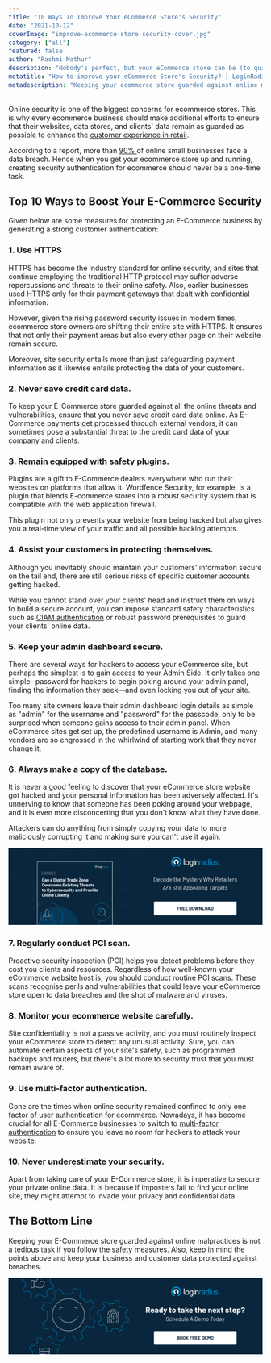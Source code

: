 ```yaml
---
title: "10 Ways To Improve Your eCommerce Store's Security"
date: "2021-10-12"
coverImage: "improve-ecommerce-store-security-cover.jpg"
category: ["all"]
featured: false
author: "Rashmi Mathur"
description: "Nobody's perfect, but your eCommerce store can be (to quite an extent). With these ten security measures in place, you'll sleep easier knowing that your business is protected."
metatitle: "How to improve your eCommerce Store's Security? | LoginRadius"
metadescription: "Keeping your ecommerce store guarded against online malpractices is not a tedious task if you follow the preventive safety measures covered in this blog."
---
```


Online security is one of the biggest concerns for ecommerce stores. This is why every ecommerce business should make additional efforts to ensure that their websites, data stores, and clients' data remain as guarded as possible to enhance the [customer experience in retail](https://www.loginradius.com/blog/fuel/customer-experience-retail-industry/). 

According to a report, more than [90% ](https://expertinsights.com/insights/the-top-5-biggest-cyber-security-threats-that-small-businesses-face-and-how-to-stop-them/)of online small businesses face a data breach. Hence when you get your ecommerce store up and running, creating security authentication for ecommerce should never be a one-time task.


## Top 10 Ways to Boost Your E-Commerce Security

Given below are some measures for protecting an E-Commerce business by generating a strong customer authentication:


### 1. Use HTTPS

HTTPS has become the industry standard for online security, and sites that continue employing the traditional HTTP protocol may suffer adverse repercussions and threats to their online safety. Also, earlier businesses used HTTPS only for their payment gateways that dealt with confidential information. 

However, given the rising password security issues in modern times, ecommerce store owners are shifting their entire site with HTTPS. It ensures that not only their payment areas but also every other page on their website remain secure. 

Moreover, site security entails more than just safeguarding payment information as it likewise entails protecting the data of your customers. 


### 2. Never save credit card data.

To keep your E-Commerce store guarded against all the online threats and vulnerabilities, ensure that you never save credit card data online. As E-Commerce payments get processed through external vendors, it can sometimes pose a substantial threat to the credit card data of your company and clients. 


### 3. Remain equipped with safety plugins.

Plugins are a gift to E-Commerce dealers everywhere who run their websites on platforms that allow it. Wordfence Security, for example, is a plugin that blends E-commerce stores into a robust security system that is compatible with the web application firewall. 

This plugin not only prevents your website from being hacked but also gives you a real-time view of your traffic and all possible hacking attempts.


### 4. Assist your customers in protecting themselves.

Although you inevitably should maintain your customers' information secure on the tail end, there are still serious risks of specific customer accounts getting hacked. 

While you cannot stand over your clients' head and instruct them on ways to build a secure account, you can impose standard safety characteristics such as [CIAM authentication](https://www.loginradius.com/authentication/) or robust password prerequisites to guard your clients' online data. 


### 5. Keep your admin dashboard secure.

There are several ways for hackers to access your eCommerce site, but perhaps the simplest is to gain access to your Admin Side. It only takes one simple- password for hackers to begin poking around your admin panel, finding the information they seek—and even locking you out of your site. 

Too many site owners leave their admin dashboard login details as simple as "admin" for the username and "password" for the passcode, only to be surprised when someone gains access to their admin panel. When eCommerce sites get set up, the predefined username is Admin, and many vendors are so engrossed in the whirlwind of starting work that they never change it.


### 6. Always make a copy of the database.

It is never a good feeling to discover that your eCommerce store website got hacked and your personal information has been adversely affected. It's unnerving to know that someone has been poking around your webpage, and it is even more disconcerting that you don't know what they have done. 

Attackers can do anything from simply copying your data to more maliciously corrupting it and making sure you can't use it again.

[![WP-Digital-Trade](WP-Digital-Trade.png)](https://www.loginradius.com/resource/digital-trade-zone-threats-cybersecurity-whitepaper)


### 7. Regularly conduct PCI scan.

Proactive security inspection (PCI) helps you detect problems before they cost you clients and resources. Regardless of how well-known your eCommerce website host is, you should conduct routine PCI scans. These scans recognise perils and vulnerabilities that could leave your eCommerce store open to data breaches and the shot of malware and viruses.


### 8. Monitor your ecommerce website carefully.

Site confidentiality is not a passive activity, and you must routinely inspect your eCommerce store to detect any unusual activity. Sure, you can automate certain aspects of your site's safety, such as programmed backups and routers, but there's a lot more to security trust that you must remain aware of. 


### 9. Use multi-factor authentication.

Gone are the times when online security remained confined to only one factor of user authentication for ecommerce. Nowadays, it has become crucial for all E-Commerce businesses to switch to [multi-factor authentication](https://www.loginradius.com/blog/start-with-identity/multi-factor-authentication-a-beginners-guide/) to ensure you leave no room for hackers to attack your website. 


### 10. Never underestimate your security.

Apart from taking care of your E-Commerce store, it is imperative to secure your private online data. It is because if imposters fail to find your online site, they might attempt to invade your privacy and confidential data. 


## The Bottom Line 

Keeping your E-Commerce store guarded against online malpractices is not a tedious task if you follow the safety measures. Also, keep in mind the points above and keep your business and customer data protected against breaches. 


[![book-a-demo-loginradius](../../assets/book-a-demo-loginradius.png)](https://www.loginradius.com/book-a-demo/)
